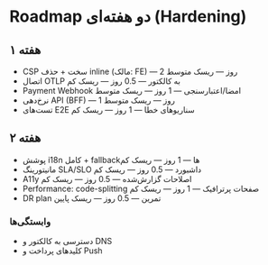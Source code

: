 # Roadmap دو هفته‌ای (Hardening)

## هفته ۱
- CSP سخت + حذف inline (مالک: FE) — 2 روز — ریسک متوسط
- اتصال OTLP به کالکتور — 0.5 روز — ریسک کم
- Payment Webhook امضا/اعتبارسنجی — 1 روز — ریسک متوسط
- نرخ‌دهی API (BFF) — 1 روز — ریسک متوسط
- تست‌های E2E سناریوهای خطا — 1 روز — ریسک کم

## هفته ۲
- پوشش i18n کامل + fallbackها — 1 روز — ریسک کم
- مانیتورینگ SLA/SLO داشبورد — 0.5 روز — ریسک کم
- A11y اصلاحات گزارش‌شده — 0.5 روز — ریسک کم
- Performance: code-splitting صفحات پرترافیک — 1 روز — ریسک کم
- DR plan تمرین — 0.5 روز — ریسک پایین

### وابستگی‌ها
- دسترسی به کالکتور و DNS
- کلیدهای پرداخت و Push
